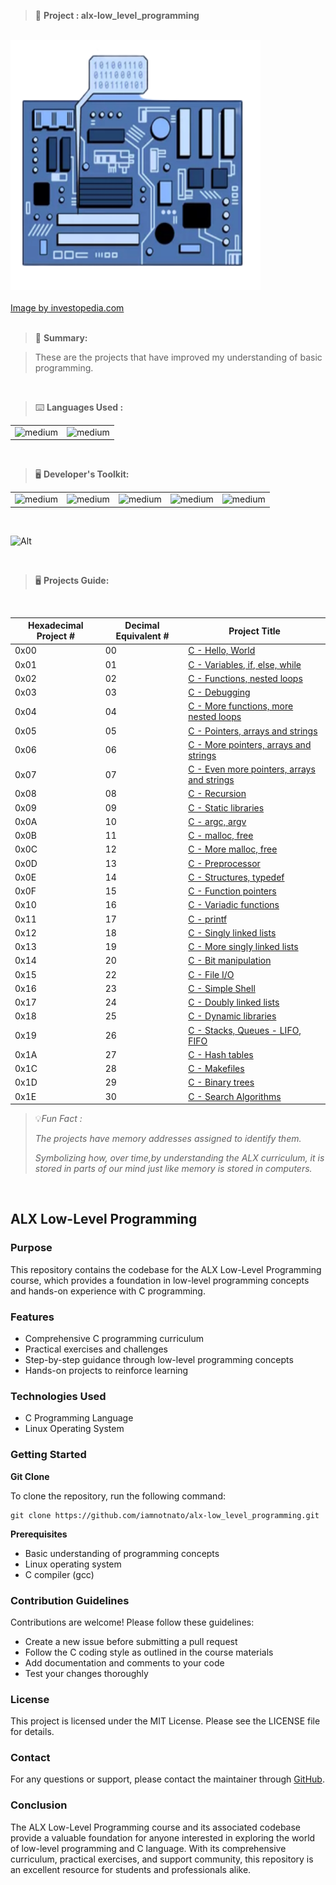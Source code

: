 > 🚧 **Project : alx-low_level_programming**

<br>

<div>
  <a href="https://github.com/iamnotnato/alx-low_level_programming">
    <img src="https://github.com/iamnotnato/alx-low_level_programming/blob/master/images/lowlevel.png" alt="Logo" width="400" height="400">
  </a>
</div>

<br>

<div>
 <a href="https://www.investopedia.com/terms/a/assembly-language.asp">Image by investopedia.com</a>
  </div>
  
<br>

> 📝 **Summary:**

> These are the projects that have improved my understanding of basic programming.

<br>

> ⌨️ **Languages Used :**

<table>
  <tr>
    <td><img alt="medium" src="https://img.shields.io/badge/C-00599C?style=for-the-badge&logo=c&logoColor=white"></td>
    <td><img alt="medium" src="https://img.shields.io/badge/Shell_Script-121011?style=for-the-badge&logo=gnu-bash&logoColor=white"></td>
  </tr>
</table>

<br>

> 🖥️ **Developer's Toolkit:**

<table>
  <tr>
<td><img alt="medium" src="https://img.shields.io/badge/Kali_Linux-557C94?style=for-the-badge&logo=kali-linux&logoColor=white"></td>
<td><img alt="medium" src="https://img.shields.io/badge/GNU%20Bash-4EAA25?style=for-the-badge&logo=GNU%20Bash&logoColor=white"></td>
<td><img alt="medium" src="https://img.shields.io/badge/Emacs-%237F5AB6.svg?&style=for-the-badge&logo=gnu-emacs&logoColor=white"></td>
       <td><img alt="medium" src="https://img.shields.io/badge/nano-4A90E2?style=for-the-badge&logo=nano&logoColor=white"></td>
   <td><img alt="medium" src="https://img.shields.io/badge/Ubuntu-E95420?style=for-the-badge&logo=ubuntu&logoColor=white"></td>
  </tr>
</table>

<br>
  
![Alt](https://repobeats.axiom.co/api/embed/50a392e676820ce03006d38197b98899827faf15.svg "Repobeats analytics image")

<br>

> 🖥️ **Projects Guide:**

<br>

| Hexadecimal Project # |  Decimal Equivalent # | Project Title                                                                 |
| --------------------- | --------------------- | ------------------------------------------------------------------------------|
|           0x00        |         00            | [C - Hello, World](./0x00-hello_world)                                        | 
|           0x01        |         01            | [C - Variables, if, else, while](./0x01-variables_if_else_while)              |
|           0x02        |         02            | [C - Functions, nested loops](./0x02-functions_nested_loops)                  | 
|           0x03        |         03            | [C - Debugging](./0x03-debugging)                                             | 
|           0x04        |         04            | [C - More functions, more nested loops](./0x04-more_functions_nested_loops)   | 
|           0x05        |         05            | [C - Pointers, arrays and strings](./0x05-pointers_arrays_strings)            |
|           0x06        |         06            | [C - More pointers, arrays and strings](./0x06-pointers_arrays_strings)       |
|           0x07        |         07            | [C - Even more pointers, arrays and strings](./0x07-pointers_arrays_strings)  | 
|           0x08        |         08            | [C - Recursion](./0x08-recursion)                                             |
|           0x09        |         09            | [C - Static libraries](./0x09-static_libraries)                               |
|           0x0A        |         10            | [C - argc, argv](./0x0A-argc_argv)                                            |
|           0x0B        |         11            | [C - malloc, free](./0x0B-malloc_free)                                        | 
|           0x0C        |         12            | [C - More malloc, free](./0x0C-more_malloc_free)                              |
|           0x0D        |         13            | [C - Preprocessor](./0x0D-preprocessor)                                       | 
|           0x0E        |         14            | [C - Structures, typedef](./0x0E-structures_typedef)                          | 
|           0x0F        |         15            | [C - Function pointers](./0x0F-function_pointers)                             |
|           0x10        |         16            | [C - Variadic functions](./0x10-variadic_functions)                           | 
|           0x11        |         17            | [C - printf](https://github.com/iamnotnato/printf)                            | 
|           0x12        |         18            | [C - Singly linked lists](./0x12-singly_linked_lists)                         |
|           0x13        |         19            | [C - More singly linked lists](./0x13-more_singly_linked_lists)               | 
|           0x14        |         20            | [C - Bit manipulation](./0x14-bit_manipulationo)                              | 
|           0x15        |         22            | [C - File I/O](./0x15-file_io)                                                | 
|           0x16        |         23            | [C - Simple Shell](https://github.com/iamnotnato/simple_shell)                |
|           0x17        |         24            | [C - Doubly linked lists](./0x17-doubly_linked_lists)                         | 
|           0x18        |         25            | [C - Dynamic libraries](./0x18-dynamic_libraries)                             |
|           0x19        |         26            | [C - Stacks, Queues - LIFO, FIFO ](https://github.com/iamnotnato/monty)       |
|           0x1A        |         27            | [C - Hash tables](./0x1A-hash_tables)                                         | 
|           0x1C        |         28            | [C - Makefiles ](./0x1C-makefiles)                                            | 
|           0x1D        |         29            | [C - Binary trees](https://github.com/iamnotnato/binary_trees)                |
|           0x1E        |         30            | [C - Search Algorithms](./0x1E-search_algorithms)                             |

> 💡*Fun Fact :*
> 
> *The projects have memory addresses assigned to identify them.*
>
> *Symbolizing how, over time,by understanding the ALX curriculum, it is stored in parts of our mind just like memory is stored in computers.*

<br>


## ALX Low-Level Programming

### Purpose

This repository contains the codebase for the ALX Low-Level Programming course, which provides a foundation in low-level programming concepts and hands-on experience with C programming.

### Features

- Comprehensive C programming curriculum
- Practical exercises and challenges
- Step-by-step guidance through low-level programming concepts
- Hands-on projects to reinforce learning

### Technologies Used

- C Programming Language
- Linux Operating System

### Getting Started

**Git Clone**

To clone the repository, run the following command:

```
git clone https://github.com/iamnotnato/alx-low_level_programming.git
```

**Prerequisites**

- Basic understanding of programming concepts
- Linux operating system
- C compiler (gcc)

### Contribution Guidelines

Contributions are welcome! Please follow these guidelines:

- Create a new issue before submitting a pull request
- Follow the C coding style as outlined in the course materials
- Add documentation and comments to your code
- Test your changes thoroughly

### License

This project is licensed under the MIT License. Please see the LICENSE file for details.

### Contact

For any questions or support, please contact the maintainer through [GitHub](https://github.com/iamnotnato).

### Conclusion

The ALX Low-Level Programming course and its associated codebase provide a valuable foundation for anyone interested in exploring the world of low-level programming and C language. With its comprehensive curriculum, practical exercises, and support community, this repository is an excellent resource for students and professionals alike.
